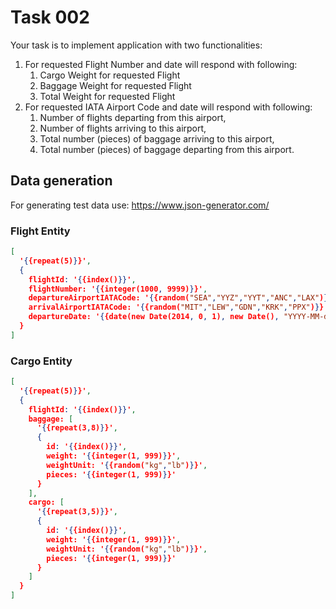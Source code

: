 # Task 002
Your task is to implement application with two functionalities:

1.	For requested Flight Number and date will respond with following:
      1. Cargo Weight for requested Flight
      1. Baggage Weight for requested Flight 
      1. Total Weight for requested Flight
1.	For requested IATA Airport Code and date will respond with following:
      1. Number of flights departing from this airport,
      1. Number of flights arriving to this airport,
      1. Total number (pieces) of baggage arriving to this airport,
      1. Total number (pieces) of baggage departing from this airport.

## Data generation
For generating test data use:
https://www.json-generator.com/

### Flight Entity
```json
[
  '{{repeat(5)}}',
  {
    flightId: '{{index()}}',
    flightNumber: '{{integer(1000, 9999)}}',
    departureAirportIATACode: '{{random("SEA","YYZ","YYT","ANC","LAX")}}',
    arrivalAirportIATACode: '{{random("MIT","LEW","GDN","KRK","PPX")}}',
    departureDate: '{{date(new Date(2014, 0, 1), new Date(), "YYYY-MM-ddThh:mm:ss Z")}}'
  }
]
```
### Cargo Entity
```json
[
  '{{repeat(5)}}',
  {
    flightId: '{{index()}}',
    baggage: [
      '{{repeat(3,8)}}',
      {
        id: '{{index()}}',
        weight: '{{integer(1, 999)}}',
        weightUnit: '{{random("kg","lb")}}',
        pieces: '{{integer(1, 999)}}'
      }
    ],
    cargo: [
      '{{repeat(3,5)}}',
      {
        id: '{{index()}}',
        weight: '{{integer(1, 999)}}',
        weightUnit: '{{random("kg","lb")}}',
        pieces: '{{integer(1, 999)}}'
      }
    ]
  }
]
```